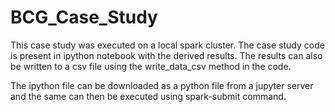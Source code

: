 # BCG_Case_Study
This case study was executed on a local spark cluster. The case study code is present in ipython notebook with the derived results. The results can also be written to a csv file using the write_data_csv method in the code.

The ipython file can be downloaded as a python file from a jupyter server and the same can then be executed using spark-submit command.
